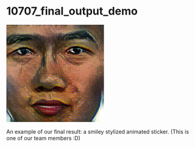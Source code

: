 # 10707_final_output_demo
![](stylized_smile.gif)


An example of our final result: a smiley stylized animated sticker. (This is one of our team members :D)
